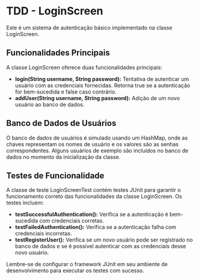 # TDD - LoginScreen

Este é um sistema de autenticação básico implementado na classe LoginScreen.

## Funcionalidades Principais

A classe LoginScreen oferece duas funcionalidades principais:

- **login(String username, String password):** Tentativa de autenticar um usuário com as credenciais fornecidas. Retorna true se a autenticação for bem-sucedida e false caso contrário.
- **addUser(String username, String password):** Adição de um novo usuário ao banco de dados.

## Banco de Dados de Usuários

O banco de dados de usuários é simulado usando um HashMap, onde as chaves representam os nomes de usuário e os valores são as senhas correspondentes. Alguns usuários de exemplo são incluídos no banco de dados no momento da inicialização da classe.

## Testes de Funcionalidade

A classe de teste LoginScreenTest contém testes JUnit para garantir o funcionamento correto das funcionalidades da classe LoginScreen. Os testes incluem:

- **testSuccessfulAuthentication():** Verifica se a autenticação é bem-sucedida com credenciais corretas.
- **testFailedAuthentication():** Verifica se a autenticação falha com credenciais incorretas.
- **testRegisterUser():** Verifica se um novo usuário pode ser registrado no banco de dados e se é possível autenticar com as credenciais desse novo usuário.

Lembre-se de configurar o framework JUnit em seu ambiente de desenvolvimento para executar os testes com sucesso.
